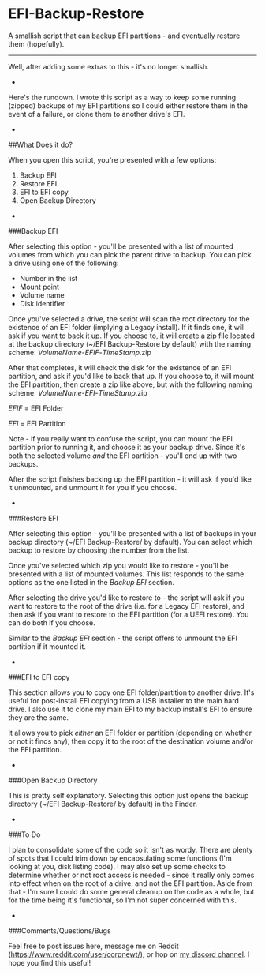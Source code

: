# EFI-Backup-Restore
A smallish script that can backup EFI partitions - and eventually restore them (hopefully).

***

Well, after adding some extras to this - it's no longer smallish.

-

Here's the rundown.  I wrote this script as a way to keep some running (zipped) backups of my EFI partitions so I could either restore them in the event of a failure, or clone them to another drive's EFI.

-

##What Does it do?

When you open this script, you're presented with a few options:

1. Backup EFI
2. Restore EFI
3. EFI to EFI copy
4. Open Backup Directory

-

###Backup EFI

After selecting this option - you'll be presented with a list of mounted volumes from which you can pick the parent drive to backup.  You can pick a drive using one of the following:

* Number in the list
* Mount point
* Volume name
* Disk identifier

Once you've selected a drive, the script will scan the root directory for the existence of an EFI folder (implying a Legacy install).  If it finds one, it will ask if you want to back it up.  If you choose to, it will create a zip file located at the backup directory (~/EFI Backup-Restore by default) with the naming scheme: *VolumeName*-*EFIF*-*TimeStamp*.zip

After that completes, it will check the disk for the existence of an EFI partition, and ask if you'd like to back that up.  If you choose to, it will mount the EFI partition, then create a zip like above, but with the following naming scheme:  *VolumeName*-*EFI*-*TimeStamp*.zip

*EFIF* = EFI Folder

*EFI* = EFI Partition

Note - if you really want to confuse the script, you can mount the EFI partition prior to running it, and choose it as your backup drive.  Since it's both the selected volume *and* the EFI partition - you'll end up with two backups.

After the script finishes backing up the EFI partition - it will ask if you'd like it unmounted, and unmount it for you if you choose.

-

###Restore EFI

After selecting this option - you'll be presented with a list of backups in your backup directory (~/EFI Backup-Restore/ by default).  You can select which backup to restore by choosing the number from the list.

Once you've selected which zip you would like to restore - you'll be presented with a list of mounted volumes.  This list responds to the same options as the one listed in the *Backup EFI* section.

After selecting the drive you'd like to restore to - the script will ask if you want to restore to the root of the drive (i.e. for a Legacy EFI restore), and then ask if you want to restore to the EFI partition (for a UEFI restore).  You can do both if you choose.

Similar to the *Backup EFI* section - the script offers to unmount the EFI partition if it mounted it.

-

###EFI to EFI copy

This section allows you to copy one EFI folder/partition to another drive.  It's useful for post-install EFI copying from a USB installer to the main hard drive.  I also use it to clone my main EFI to my backup install's EFI to ensure they are the same.

It allows you to pick *either* an EFI folder or partition (depending on whether or not it finds any), then copy it to the root of the destination volume and/or the EFI partition.

-

###Open Backup Directory

This is pretty self explanatory.  Selecting this option just opens the backup directory (~/EFI Backup-Restore/ by default) in the Finder.

-

###To Do

I plan to consolidate some of the code so it isn't as wordy.  There are plenty of spots that I could trim down by encapsulating some functions (I'm looking at you, disk listing code).  I may also set up some checks to determine whether or not root access is needed - since it really only comes into effect when on the root of a drive, and not the EFI partition.  Aside from that - I'm sure I could do some general cleanup on the code as a whole, but for the time being it's functional, so I'm not super concerned with this.

-

###Comments/Questions/Bugs

Feel free to post issues here, message me on Reddit (https://www.reddit.com/user/corpnewt/), or hop on [my discord channel](https://discord.gg/GMDjp79).  I hope you find this useful!
